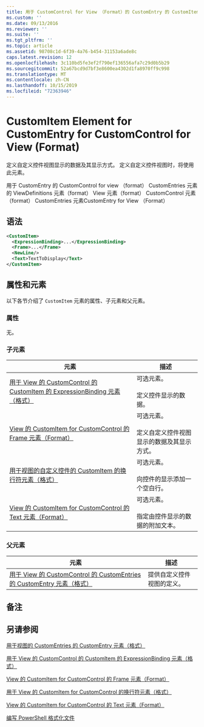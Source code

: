 ```yaml
---
title: 用于 CustomControl for View （Format）的 CustomEntry 的 CustomItem 元素 |Microsoft Docs
ms.custom: ''
ms.date: 09/13/2016
ms.reviewer: ''
ms.suite: ''
ms.tgt_pltfrm: ''
ms.topic: article
ms.assetid: 98708c1d-6f39-4a76-b454-31153a6ade8c
caps.latest.revision: 12
ms.openlocfilehash: 3c110bd5fe3ef2f790ef136556afa7c29d0b5b29
ms.sourcegitcommit: 52a67bcd9d7bf3e8600ea4302d1fa8970ff9c998
ms.translationtype: MT
ms.contentlocale: zh-CN
ms.lasthandoff: 10/15/2019
ms.locfileid: "72363946"
---
```

# <a name="customitem-element-for-customentry-for-customcontrol-for-view-format"></a>CustomItem Element for CustomEntry for CustomControl for View (Format)

定义自定义控件视图显示的数据及其显示方式。 定义自定义控件视图时，将使用此元素。

用于 CustomEntry 的 CustomControl for view （format） CustomEntries 元素的 ViewDefinitions 元素（format） View 元素（format） CustomControl 元素（format） CustomEntries 元素CustomEntry for View （Format）

## <a name="syntax"></a>语法

```xml
<CustomItem>
  <ExpressionBinding>...</ExpressionBinding>
  <Frame>...</Frame>
  <NewLine/>
  <Text>TextToDisplay</Text>
</CustomItem>
```

## <a name="attributes-and-elements"></a>属性和元素

以下各节介绍了 `CustomItem` 元素的属性、子元素和父元素。

### <a name="attributes"></a>属性

无。

### <a name="child-elements"></a>子元素

|元素|描述|
|-------------|-----------------|
|[用于 View 的 CustomControl 的 CustomItem 的 ExpressionBinding 元素（格式）](./expressionbinding-element-for-customitem-for-customcontrol-for-view-format.md)|可选元素。<br /><br /> 定义控件显示的数据。|
|[View 的 CustomItem for CustomControl 的 Frame 元素（Format）](./frame-element-for-customitem-for-customcontrol-for-view-format.md)|可选元素。<br /><br /> 定义自定义控件视图显示的数据及其显示方式。|
|[用于视图的自定义控件的 CustomItem 的换行符元素（格式）](./newline-element-for-customitem-for-customcontrol-for-view-format.md)|可选元素。<br /><br /> 向控件的显示添加一个空白行。|
|[View 的 CustomItem for CustomControl 的 Text 元素（Format）](./text-element-for-customitem-for-customview-for-view-format.md)|可选元素。<br /><br /> 指定由控件显示的数据的附加文本。|

### <a name="parent-elements"></a>父元素

|元素|描述|
|-------------|-----------------|
|[用于 View 的 CustomControl 的 CustomEntries 的 CustomEntry 元素（格式）](./customentry-element-for-customentries-for-customcontrol-for-view-format.md)|提供自定义控件视图的定义。|

## <a name="remarks"></a>备注

## <a name="see-also"></a>另请参阅

[用于视图的 CustomEntries 的 CustomEntry 元素（格式）](./customentry-element-for-customentries-for-customcontrol-for-view-format.md)

[用于 View 的 CustomControl 的 CustomItem 的 ExpressionBinding 元素（格式）](./expressionbinding-element-for-customitem-for-customcontrol-for-view-format.md)

[View 的 CustomItem for CustomControl 的 Frame 元素（Format）](./frame-element-for-customitem-for-customcontrol-for-view-format.md)

[用于 View 的 CustomItem for CustomControl 的换行符元素（格式）](./newline-element-for-customitem-for-customcontrol-for-view-format.md)

[View 的 CustomItem for CustomControl 的 Text 元素（Format）](./text-element-for-customitem-for-customview-for-view-format.md)

[编写 PowerShell 格式化文件](./writing-a-powershell-formatting-file.md)
